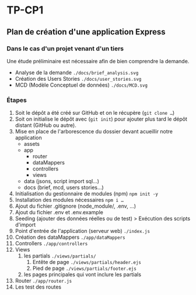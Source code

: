 # TP-CP1

## Plan de création d'une application Express

### Dans le cas d'un projet venant d'un tiers

Une étude préliminaire est nécessaire afin de bien comprendre la demande.

- Analyse de la demande `./docs/brief_analysis.svg`
- Création des Users Stories `./docs/user_stories.svg`
- MCD (Modèle Conceptuel de données) `./docs/MCD.svg`

### Étapes

1. Soit le dépôt a été créé sur GitHub et on le récupère (`git clone …`)
2. Soit on initialise le dépôt avec (`git init`) pour ajouter plus tard le dépôt distant (GitHub ou autre).
3. Mise en place de l'arborescence du dossier devant acueillir notre application
    - assets
    - app
      - router
      - dataMappers
      - controllers
      - views
    - data (jsons, script import sql…)
    - docs (brief, mcd, users stories…)
4. Initialisation du gestionnaire de modules (npm) `npm init -y`
5. Installation des modules nécessaires `npm i …`
6. Ajout du fichier .gitignore (node_module/, .env, …)
7. Ajout du fichier .env et .env.example
8. Seeding (ajouter des données réelles ou de test) > Exécution des scripts d'import
9. Point d'entrée de l'application (serveur web) `./index.js`
10. Création des dataMappers `./app/dataMappers`
11. Controllers `./app/controllers`
12. Views
    1. les partials `./views/partials/`
        1. Entête de page `./views/partials/header.ejs`
        2. Pied de page `./views/partials/footer.ejs`
    2. les pages principales qui vont inclure les partials
13. Router `./app/router.js`
14. Les test des routes
